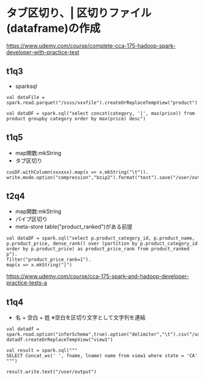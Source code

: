 # タブ区切り、| 区切りファイル(dataframe)の作成

https://www.udemy.com/course/complete-cca-175-hadoop-spark-developer-with-practice-test


## t1q3
- sparksql
```
val dataFile = spark.read.parquet("/ssss/xxxfile").createOrReplaceTempView("product")

val dataDF = spark.sql("select concat(category, '|', max(price)) from product groupby category order by max(price) desc")
```


## t1q5
- map関数:mkString
- タブ区切り
```
cusDF.withColumn(xxxxxx).map(x => x.mkString("\t")).
write.mode.option("compression","bzip2").format("text").save("/user/output")
```

## t2q4
- map関数:mkString
- パイプ区切り
- meta-store table("product_ranked")がある前提
```
val dataDF = spark.sql("select p.product_category_id, p.product_name, p.product_price, dense_rank() over (partition by p.product_category_id order by p.product_price) as product_price_rank from product_ranked p").
filter("product_price_rank=1").
map(x => x.mkString("|")
```


https://www.udemy.com/course/cca-175-spark-and-hadoop-developer-practice-tests-a

## t1q4

- 名 + 空白 + 姓  ※空白を区切り文字として文字列を連結

```
val datadf = spark.read.option("inferSchema",true).option("delimiter","\t").csv("/user/testdata/Bt1q4.txt").toDF("fname","lname","state")
datadf.createOrReplaceTempView("view1")

val result = spark.sql("""
SELECT Concat_ws(' ', fname, lname) name from view1 where state = 'CA'
""")

result.write.text("/user/output")

```
